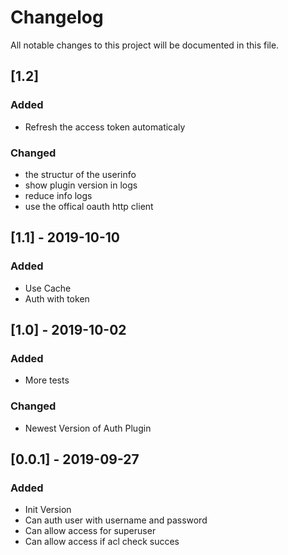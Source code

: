 # Changelog
All notable changes to this project will be documented in this file.

## [1.2]
### Added

- Refresh the access token automaticaly

### Changed

- the structur of the userinfo
- show plugin version in logs
- reduce info logs
- use the offical oauth http client

## [1.1] - 2019-10-10
### Added

- Use Cache
- Auth with token

## [1.0] -  2019-10-02
### Added 

- More tests

### Changed

- Newest Version of Auth Plugin

## [0.0.1] - 2019-09-27
### Added

- Init Version 
- Can auth user with username and password
- Can allow access for superuser
- Can allow access if acl check succes